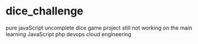 # dice_challenge

pure javaScript
uncomplete dice game project
still not working on the main
learning JavaScript
php
devops 
cloud engineering 
